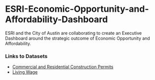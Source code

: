 # ESRI-Economic-Opportunity-and-Affordability-Dashboard

ESRI and the City of Austin are collaborating to create an Executive Dashboard around the strategic outcome of Economic Opportunity and Affordability.


### Links to Datasets
- [Commercial and Residential Construction Permits](https://data.austintexas.gov/Building-and-Development/Issued-Construction-Permits/3syk-w9eu/data)
- [Living Wage](http://livingwage.mit.edu/)
